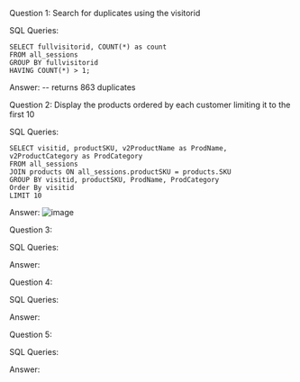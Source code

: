 Question 1: Search for duplicates using the visitorid

SQL Queries:
```
SELECT fullvisitorid, COUNT(*) as count
FROM all_sessions
GROUP BY fullvisitorid
HAVING COUNT(*) > 1;
```
Answer: 
-- returns 863 duplicates


Question 2: Display the products ordered by each customer limiting it to the first 10 

SQL Queries:
```
SELECT visitid, productSKU, v2ProductName as ProdName, v2ProductCategory as ProdCategory
FROM all_sessions
JOIN products ON all_sessions.productSKU = products.SKU
GROUP BY visitid, productSKU, ProdName, ProdCategory
Order By visitid
LIMIT 10
```

Answer:
![image](https://github.com/Jagunmolu-dev/SQL-Final-Project/assets/67484584/b6e3c2b4-6643-4273-8155-7dfc7535c248)



Question 3: 

SQL Queries:

Answer:



Question 4: 

SQL Queries:

Answer:



Question 5: 

SQL Queries:

Answer:
